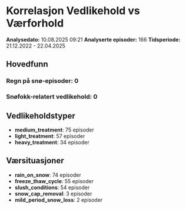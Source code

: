 # Korrelasjon Vedlikehold vs Værforhold

**Analysedato:** 10.08.2025 09:21
**Analyserte episoder:** 166
**Tidsperiode:** 21.12.2022 - 22.04.2025

## Hovedfunn

### Regn på snø-episoder: 0
### Snøfokk-relatert vedlikehold: 0
## Vedlikeholdstyper

- **medium_treatment**: 75 episoder
- **light_treatment**: 57 episoder
- **heavy_treatment**: 34 episoder

## Værsituasjoner

- **rain_on_snow**: 74 episoder
- **freeze_thaw_cycle**: 55 episoder
- **slush_conditions**: 54 episoder
- **snow_cap_removal**: 3 episoder
- **mild_period_snow_loss**: 2 episoder
